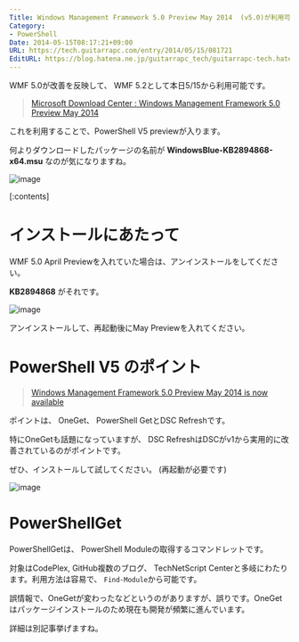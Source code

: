 ```yaml
---
Title: Windows Management Framework 5.0 Preview May 2014  (v5.0)が利用可能になりました
Category:
- PowerShell
Date: 2014-05-15T08:17:21+09:00
URL: https://tech.guitarrapc.com/entry/2014/05/15/081721
EditURL: https://blog.hatena.ne.jp/guitarrapc_tech/guitarrapc-tech.hatenablog.com/atom/entry/12921228815724180657
---
```


WMF 5.0が改善を反映して、 WMF 5.2として本日5/15から利用可能です。

> [Microsoft Download Center : Windows Management Framework 5.0 Preview May 2014](https://www.microsoft.com/en-us/download/details.aspx?id=42936)

これを利用することで、PowerShell V5 previewが入ります。

何よりダウンロードしたパッケージの名前が **WindowsBlue-KB2894868-x64.msu** なのが気になりますね。

![image](https://cdn-ak.f.st-hatena.com/images/fotolife/g/guitarrapc_tech/20140515/20140515081422.png)


[:contents]

# インストールにあたって

WMF 5.0 April Previewを入れていた場合は、アンインストールをしてください。

**KB2894868** がそれです。

![image](https://cdn-ak.f.st-hatena.com/images/fotolife/g/guitarrapc_tech/20140515/20140515083012.png)

アンインストールして、再起動後にMay Previewを入れてください。

# PowerShell V5 のポイント

> [Windows Management Framework 5.0 Preview May 2014 is now available](https://blogs.msdn.com/b/powershell/archive/2014/05/14/windows-management-framework-5-0-preview-may-2014-is-now-available.aspx)


ポイントは、 OneGet、 PowerShell GetとDSC Refreshです。

特にOneGetも話題になっていますが、 DSC RefreshはDSCがv1から実用的に改善されているのがポイントです。

ぜひ、インストールして試してください。 (再起動が必要です)

![image](https://cdn-ak.f.st-hatena.com/images/fotolife/g/guitarrapc_tech/20140515/20140515081659.png)

# PowerShellGet

PowerShellGetは、 PowerShell Moduleの取得するコマンドレットです。

対象はCodePlex, GitHub複数のブログ、 TechNetScript Centerと多岐にわたります。利用方法は容易で、 `Find-Module`から可能です。

誤情報で、OneGetが変わったなどというのがありますが、誤りです。OneGetはパッケージインストールのため現在も開発が頻繁に進んでいます。

詳細は別記事挙げますね。
